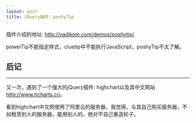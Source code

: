 ```yaml
---
layout: post
title: JQuery插件：poshyTip
---
```


插件介绍的地址: <http://vadikom.com/demos/poshytip/>

powerTip不能指定样式，cluetip中不能执行JavaScript，poshyTip不太了解。


## 后记
----

又一次，遇到了一个强大的jQuery插件: highchart以及其中文网站<http://www.hcharts.cn>。

看到highchart中文网使用了阿里云的服务器，我觉得，与其自己购买服务器，不如租赁别人的服务器，能用别人的，绝对不自己重造轮子。

